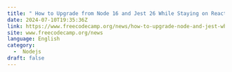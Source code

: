 ```yaml
---
title: " How to Upgrade from Node 16 and Jest 26 While Staying on React Scripts 4 "
date: 2024-07-10T19:35:36Z
link: https://www.freecodecamp.org/news/how-to-upgrade-node-and-jest-while-on-react-scripts-v4/?utm_medium=RSS&utm_source=news.12bit.vn
site: www.freecodecamp.org/news
language: English
category:
  -  Nodejs 
draft: false
---
```

